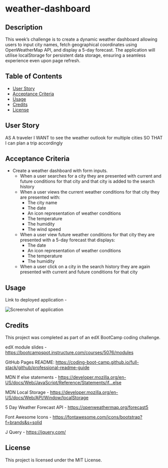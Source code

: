 # weather-dashboard

## Description

This week’s challenge is to create a dynamic weather dashboard allowing users to input city names, fetch geographical coordinates using OpenWeatherMap API, and display a 5-day forecast. The application will utilise localStorage for persistent data storage, ensuring a seamless experience even upon page refresh.

## Table of Contents

- [User Story](#user-story)
- [Acceptance Criteria](#acceptance-criteria)
- [Usage](#usage)
- [Credits](#credits)
- [License](#license)

## User Story

AS A traveler
I WANT to see the weather outlook for multiple cities
SO THAT I can plan a trip accordingly

## Acceptance Criteria

* Create a weather dashboard with form inputs.
  * When a user searches for a city they are presented with current and future conditions for that city and that city is added to the search history
  * When a user views the current weather conditions for that city they are presented with:
    * The city name
    * The date
    * An icon representation of weather conditions
    * The temperature
    * The humidity
    * The wind speed
  * When a user view future weather conditions for that city they are presented with a 5-day forecast that displays:
    * The date
    * An icon representation of weather conditions
    * The temperature
    * The humidity
  * When a user click on a city in the search history they are again presented with current and future conditions for that city

## Usage

Link to deployed application - 

 ![Screenshot of application](./)

## Credits

This project was completed as part of an edX BootCamp coding challenge.

edX module slides - https://bootcampspot.instructure.com/courses/5076/modules

GitHub Pages README: https://coding-boot-camp.github.io/full-stack/github/professional-readme-guide

MDN If else statements - https://developer.mozilla.org/en-US/docs/Web/JavaScript/Reference/Statements/if...else

MDN Local Storage - https://developer.mozilla.org/en-US/docs/Web/API/Window/localStorage

5 Day Weather Forecast API - https://openweathermap.org/forecast5

Font Awesome Icons - https://fontawesome.com/icons/bootstrap?f=brands&s=solid

J Query - https://jquery.com/

## License

This project is licensed under the MIT License.